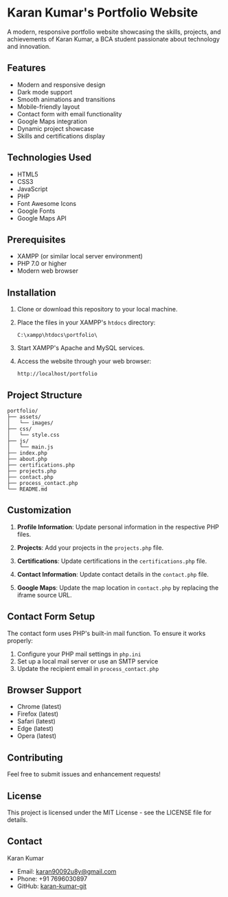 # Karan Kumar's Portfolio Website

A modern, responsive portfolio website showcasing the skills, projects, and achievements of Karan Kumar, a BCA student passionate about technology and innovation.

## Features

- Modern and responsive design
- Dark mode support
- Smooth animations and transitions
- Mobile-friendly layout
- Contact form with email functionality
- Google Maps integration
- Dynamic project showcase
- Skills and certifications display

## Technologies Used

- HTML5
- CSS3
- JavaScript
- PHP
- Font Awesome Icons
- Google Fonts
- Google Maps API

## Prerequisites

- XAMPP (or similar local server environment)
- PHP 7.0 or higher
- Modern web browser

## Installation

1. Clone or download this repository to your local machine.

2. Place the files in your XAMPP's `htdocs` directory:
   ```
   C:\xampp\htdocs\portfolio\
   ```

3. Start XAMPP's Apache and MySQL services.

4. Access the website through your web browser:
   ```
   http://localhost/portfolio
   ```

## Project Structure

```
portfolio/
├── assets/
│   └── images/
├── css/
│   └── style.css
├── js/
│   └── main.js
├── index.php
├── about.php
├── certifications.php
├── projects.php
├── contact.php
├── process_contact.php
└── README.md
```

## Customization

1. **Profile Information**: Update personal information in the respective PHP files.

2. **Projects**: Add your projects in the `projects.php` file.

3. **Certifications**: Update certifications in the `certifications.php` file.

4. **Contact Information**: Update contact details in the `contact.php` file.

5. **Google Maps**: Update the map location in `contact.php` by replacing the iframe source URL.

## Contact Form Setup

The contact form uses PHP's built-in mail function. To ensure it works properly:

1. Configure your PHP mail settings in `php.ini`
2. Set up a local mail server or use an SMTP service
3. Update the recipient email in `process_contact.php`

## Browser Support

- Chrome (latest)
- Firefox (latest)
- Safari (latest)
- Edge (latest)
- Opera (latest)

## Contributing

Feel free to submit issues and enhancement requests!

## License

This project is licensed under the MIT License - see the LICENSE file for details.

## Contact

Karan Kumar
- Email: karan90092u8y@gmail.com
- Phone: +91 7696030897
- GitHub: [karan-kumar-git](https://github.com/karan-kumar-git) 
